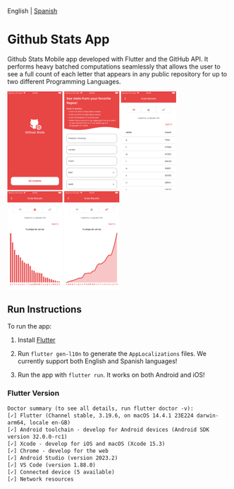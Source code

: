 English | [Spanish](README.es.md)

# Github Stats App

Github Stats Mobile app developed with Flutter and the GitHub API. It performs heavy batched computations seamlessly that allows the user to see a full count of each letter that appears in any public repository for up to two different Programming Languages.

<p float="left">
  <img src="./previews/preview1.png" width="125" />
  <img src="./previews/preview2.png" width="125" /> 
  <img src="./previews/preview3.png" width="125" />
  <img src="./previews/preview4.png" width="125" />
  <img src="./previews/preview5.png" width="125" />
</p>


## Run Instructions

To run the app:

1. Install [Flutter](https://docs.flutter.dev/get-started/install)

2. Run `flutter gen-l10n` to generate the `AppLocalizations` files. We currently support both English and Spanish languages!

3. Run the app with `flutter run`. It works on both Android and iOS!

### Flutter Version

```
Doctor summary (to see all details, run flutter doctor -v):
[✓] Flutter (Channel stable, 3.19.6, on macOS 14.4.1 23E224 darwin-arm64, locale en-GB)
[✓] Android toolchain - develop for Android devices (Android SDK version 32.0.0-rc1)
[✓] Xcode - develop for iOS and macOS (Xcode 15.3)
[✓] Chrome - develop for the web
[✓] Android Studio (version 2023.2)
[✓] VS Code (version 1.88.0)
[✓] Connected device (5 available)            
[✓] Network resources
```
